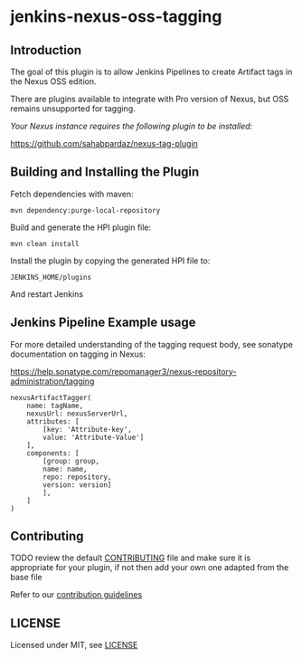 # jenkins-nexus-oss-tagging

## Introduction

The goal of this plugin is to allow Jenkins Pipelines to create Artifact tags in the Nexus OSS edition.

There are plugins available to integrate with Pro version of Nexus, but OSS remains unsupported for tagging.

*Your Nexus instance requires the following plugin to be installed:*

https://github.com/sahabpardaz/nexus-tag-plugin

## Building and Installing the Plugin
Fetch dependencies with maven:

`mvn dependency:purge-local-repository`

Build and generate the HPI plugin file:

`mvn clean install`

Install the plugin by copying the generated HPI file to:

`JENKINS_HOME/plugins`

And restart Jenkins

## Jenkins Pipeline Example usage
For more detailed understanding of the tagging request body, see sonatype documentation on tagging in Nexus:

https://help.sonatype.com/repomanager3/nexus-repository-administration/tagging

```
nexusArtifactTagger(
    name: tagName, 
    nexusUrl: nexusServerUrl,
    attributes: [
        [key: 'Attribute-key', 
        value: 'Attribute-Value']
    ], 
    components: [
        [group: group, 
        name: name, 
        repo: repository, 
        version: version]
        ],
    ]
)
```

## Contributing

TODO review the default [CONTRIBUTING](https://github.com/jenkinsci/.github/blob/master/CONTRIBUTING.md) file and make sure it is appropriate for your plugin, if not then add your own one adapted from the base file

Refer to our [contribution guidelines](https://github.com/jenkinsci/.github/blob/master/CONTRIBUTING.md)

## LICENSE

Licensed under MIT, see [LICENSE](LICENSE.md)

